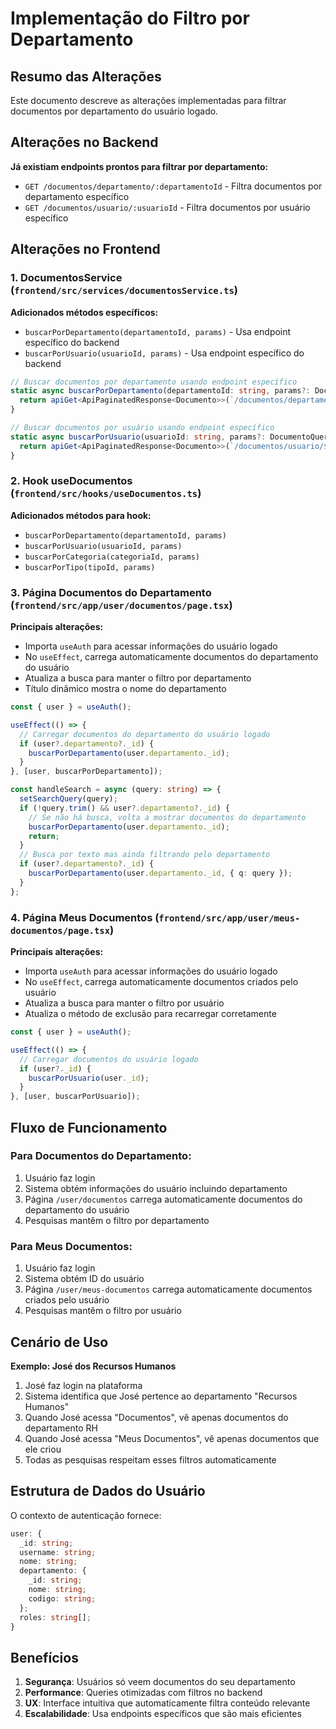 # Implementação do Filtro por Departamento

## Resumo das Alterações

Este documento descreve as alterações implementadas para filtrar documentos por departamento do usuário logado.

## Alterações no Backend

**Já existiam endpoints prontos para filtrar por departamento:**
- `GET /documentos/departamento/:departamentoId` - Filtra documentos por departamento específico
- `GET /documentos/usuario/:usuarioId` - Filtra documentos por usuário específico

## Alterações no Frontend

### 1. DocumentosService (`frontend/src/services/documentosService.ts`)

**Adicionados métodos específicos:**
- `buscarPorDepartamento(departamentoId, params)` - Usa endpoint específico do backend
- `buscarPorUsuario(usuarioId, params)` - Usa endpoint específico do backend

```typescript
// Buscar documentos por departamento usando endpoint específico
static async buscarPorDepartamento(departamentoId: string, params?: DocumentoQueryParams): Promise<ApiPaginatedResponse<Documento>> {
  return apiGet<ApiPaginatedResponse<Documento>>(`/documentos/departamento/${departamentoId}`, params as Record<string, string | number | boolean>);
}

// Buscar documentos por usuário usando endpoint específico
static async buscarPorUsuario(usuarioId: string, params?: DocumentoQueryParams): Promise<ApiPaginatedResponse<Documento>> {
  return apiGet<ApiPaginatedResponse<Documento>>(`/documentos/usuario/${usuarioId}`, params as Record<string, string | number | boolean>);
}
```

### 2. Hook useDocumentos (`frontend/src/hooks/useDocumentos.ts`)

**Adicionados métodos para hook:**
- `buscarPorDepartamento(departamentoId, params)` 
- `buscarPorUsuario(usuarioId, params)`
- `buscarPorCategoria(categoriaId, params)`
- `buscarPorTipo(tipoId, params)`

### 3. Página Documentos do Departamento (`frontend/src/app/user/documentos/page.tsx`)

**Principais alterações:**
- Importa `useAuth` para acessar informações do usuário logado
- No `useEffect`, carrega automaticamente documentos do departamento do usuário
- Atualiza a busca para manter o filtro por departamento
- Título dinâmico mostra o nome do departamento

```typescript
const { user } = useAuth();

useEffect(() => {
  // Carregar documentos do departamento do usuário logado
  if (user?.departamento?._id) {
    buscarPorDepartamento(user.departamento._id);
  }
}, [user, buscarPorDepartamento]);

const handleSearch = async (query: string) => {
  setSearchQuery(query);
  if (!query.trim() && user?.departamento?._id) {
    // Se não há busca, volta a mostrar documentos do departamento
    buscarPorDepartamento(user.departamento._id);
    return;
  }
  // Busca por texto mas ainda filtrando pelo departamento
  if (user?.departamento?._id) {
    buscarPorDepartamento(user.departamento._id, { q: query });
  }
};
```

### 4. Página Meus Documentos (`frontend/src/app/user/meus-documentos/page.tsx`)

**Principais alterações:**
- Importa `useAuth` para acessar informações do usuário logado
- No `useEffect`, carrega automaticamente documentos criados pelo usuário
- Atualiza a busca para manter o filtro por usuário
- Atualiza o método de exclusão para recarregar corretamente

```typescript
const { user } = useAuth();

useEffect(() => {
  // Carregar documentos do usuário logado
  if (user?._id) {
    buscarPorUsuario(user._id);
  }
}, [user, buscarPorUsuario]);
```

## Fluxo de Funcionamento

### Para Documentos do Departamento:
1. Usuário faz login
2. Sistema obtém informações do usuário incluindo departamento
3. Página `/user/documentos` carrega automaticamente documentos do departamento do usuário
4. Pesquisas mantêm o filtro por departamento

### Para Meus Documentos:
1. Usuário faz login  
2. Sistema obtém ID do usuário
3. Página `/user/meus-documentos` carrega automaticamente documentos criados pelo usuário
4. Pesquisas mantêm o filtro por usuário

## Cenário de Uso

**Exemplo: José dos Recursos Humanos**
1. José faz login na plataforma
2. Sistema identifica que José pertence ao departamento "Recursos Humanos"
3. Quando José acessa "Documentos", vê apenas documentos do departamento RH
4. Quando José acessa "Meus Documentos", vê apenas documentos que ele criou
5. Todas as pesquisas respeitam esses filtros automaticamente

## Estrutura de Dados do Usuário

O contexto de autenticação fornece:
```typescript
user: {
  _id: string;
  username: string;
  nome: string;
  departamento: {
    _id: string;
    nome: string;
    codigo: string;
  };
  roles: string[];
}
```

## Benefícios

1. **Segurança**: Usuários só veem documentos do seu departamento
2. **Performance**: Queries otimizadas com filtros no backend
3. **UX**: Interface intuitiva que automaticamente filtra conteúdo relevante
4. **Escalabilidade**: Usa endpoints específicos que são mais eficientes


